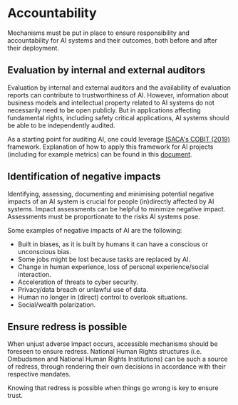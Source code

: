 # Accountability
Mechanisms must be put in place to ensure responsibility and accountability for AI systems and their outcomes, both before and after their deployment.

## Evaluation by internal and external auditors
Evaluation by internal and external auditors and the availability of evaluation reports can contribute to trustworthiness of AI. However, information about business models and intellectual property related to AI systems do not necessarily need to be open publicly. But in applications affecting fundamental rights, including safety critical applications, AI systems should be able to be independently audited.

As a starting point for auditing AI, one could leverage [ISACA's COBIT (2019)](https://community.mis.temple.edu/mis5203sec001sp2019/files/2019/01/COBIT-2019-Framework-Introduction-and-Methodology_res_eng_1118.pdf) framework. Explanation of how to apply this framework for AI projects (including for example metrics) can be found in this [document](https://ec.europa.eu/futurium/en/system/files/ged/auditing-artificial-intelligence.pdf).

## Identification of negative impacts
Identifying, assessing, documenting and minimising potential negative impacts of an AI system is crucial for people (in)directly affected by AI systems. Impact assessments can be helpful to minimize negative impact. Assessments must be proportionate to the risks AI systems pose.

Some examples of negative impacts of AI are the following:
- Built in biases, as it is built by humans it can have a conscious or unconscious bias.
- Some jobs might be lost because tasks are replaced by AI. 
- Change in human experience, loss of personal experience/social interaction.
- Acceleration of threats to cyber security.
- Privacy/data breach or unlawful use of data.
- Human no longer in (direct) control to overlook situations.
- Social/wealth polarization.

## Ensure redress is possible
When unjust adverse impact occurs, accessible mechanisms should be foreseen to ensure redress. National Human Rights structures (i.e. Ombudsmen and National Human Rights Institutions) can be such a source of redress, through rendering their own decisions in accordance with their respective mandates. 

Knowing that redress is possible when things go wrong is key to ensure trust.

